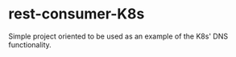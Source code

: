 # rest-consumer-K8s
Simple project oriented to be used as an example of the K8s' DNS functionality. 
